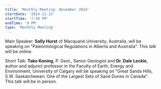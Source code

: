 ```yaml
---
title: 'Monthly Meeting: November 2024'
startDate: '2024-11-15'
startTime: '7:30 PM'
endTime: '9 PM'
type: 'Monthly Meeting'
---
```


Main Speaker: **Sally Hurst** of Macquarie University, Australia, will be speaking on "Paleontological Regulations in Alberta and Australia". This talk will be online.

Short Talk: **Tako Koning**, P. Geol., Senior Geologist and **Dr. Dale Leckie**, author and adjunct professor in the Faculty of Earth, Energy and Environment, University of Calgary will be speaking on "Great Sands Hills, S.W. Saskatchewan: One of the Largest Sets of Sand Dunes in Canada". This talk will be in person.
